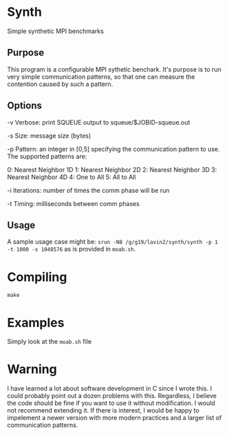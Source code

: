 # Synth 
Simple synthetic MPI benchmarks

## Purpose
This program is a configurable MPI sythetic benchark. It's purpose is to run very simple communication patterns, so that one can measure the contention caused by such a pattern. 

## Options

-v Verbose: print SQUEUE output to squeue/$JOBID-squeue.out

-s Size: message size (bytes)

-p Pattern: an integer in [0,5] specifying the communication pattern to use. The supported patterns are:

   0: Nearest Neighbor 1D
   1: Nearest Neighbor 2D 
   2: Nearest Neighbor 3D
   3: Nearest Neighbor 4D
   4: One to All
   5: All to All

-i Iterations: number of times the comm phase will be run

-t Timing: milliseconds between comm phases

## Usage

A sample usage case might be: `srun -N8 /g/g19/lavin2/synth/synth -p 1 -t 1000 -s 1048576` as is provided in `moab.sh`.

# Compiling

`make` 

# Examples 

Simply look at the `moab.sh` file

# Warning
 
I have learned a lot about software development in C since I wrote this. I could probably point out a dozen problems with this. Regardless, I believe the code should be fine if you want to use it without modification. I would not recommend extending it. If there is interest, I would be happy to impelement a newer version with more modern practices and a larger list of communication patterns. 
